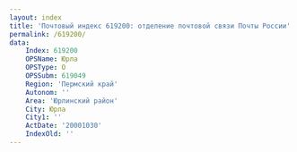 ```yaml
---
layout: index
title: 'Почтовый индекс 619200: отделение почтовой связи Почты России'
permalink: /619200/
data:
    Index: 619200
    OPSName: Юрла
    OPSType: О
    OPSSubm: 619049
    Region: 'Пермский край'
    Autonom: ''
    Area: 'Юрлинский район'
    City: Юрла
    City1: ''
    ActDate: '20001030'
    IndexOld: ''
---
```

